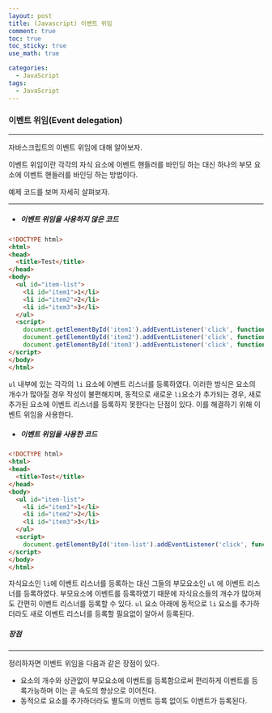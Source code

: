 ```yaml
---
layout: post
title: (Javascript) 이벤트 위임
comment: true
toc: true
toc_sticky: true
use_math: true

categories:
  - JavaScript
tags:
  - JavaScript
---
```




### 이벤트 위임(Event delegation)

---



자바스크립트의 이벤트 위임에 대해 알아보자.

이벤트 위임이란 각각의 자식 요소에 이벤트 핸들러를 바인딩 하는 대신 하나의 부모 요소에 이벤트 핸들러를 바인딩 하는 방법이다. 

예제 코드를 보며 자세히 살펴보자.



---

* ##### 이벤트 위임을 사용하지 않은 코드

```html
<!DOCTYPE html>
<html>
<head>
  <title>Test</title>
</head>
<body>
  <ul id="item-list">
    <li id="item1">1</li>
    <li id="item2">2</li>
    <li id="item3">3</li>
  </ul>
  <script>    
    document.getElementById('item1').addEventListener('click', function(){console.log('clicked')})
    document.getElementById('item2').addEventListener('click', function(){console.log('clicked')})
    document.getElementById('item3').addEventListener('click', function(){console.log('clicked')}) 
</script>  
</body>
</html>
```



`ul` 내부에 있는 각각의 `li` 요소에 이벤트 리스너를 등록하였다. 이러한 방식은 요소의 개수가 많아질 경우 작성이 불편해지며, 동적으로 새로운 `li`요소가 추가되는 경우, 새로 추가된 요소에 이벤트 리스너를 등록하지 못한다는 단점이 있다. 이를 해결하기 위해 이벤트 위임을 사용한다.



* ##### 이벤트 위임을 사용한 코드

```html
<!DOCTYPE html>
<html>
<head>
  <title>Test</title>
</head>
<body>
  <ul id="item-list">
    <li id="item1">1</li>
    <li id="item2">2</li>
    <li id="item3">3</li>
  </ul>
  <script>    
    document.getElementById('item-list').addEventListener('click', function(e){console.log('clicked')})
</script>  
</body>
</html>
```

자식요소인 `li`에 이벤트 리스너를 등록하는 대신 그들의 부모요소인 `ul` 에 이벤트 리스너를 등록하였다. 부모요소에 이벤트를 등록하였기 때문에 자식요소들의 개수가 많아져도 간편히 이벤트 리스너를 등록할 수 있다. `ul` 요소 아래에 동적으로 `li` 요소를 추가하더라도 새로 이벤트 리스너를 등록할 필요없이 알아서 등록된다.



##### 장점

---

정리하자면 이벤트 위임을 다음과 같은 장점이 있다.

* 요소의 개수와 상관없이 부모요소에 이벤트를 등록함으로써 편리하게 이벤트를 등록가능하며 이는 곧 속도의 향상으로 이어진다.
* 동적으로 요소를 추가하더라도 별도의 이벤트 등록 없이도 이벤트가 등록된다.




